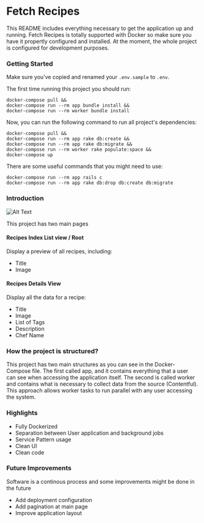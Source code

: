 # Fetch Recipes

This README includes everything necessary to get the application up and running.
Fetch Recipes is totally supported with Docker so make sure you have it propertly configured and installed. At the moment, the whole project is configured for development purposes.

### Getting Started

Make sure you've copied and renamed your `.env.sample` to `.env`.

The first time running this project you should run:

```
docker-compose pull &&
docker-compose run --rm app bundle install &&
docker-compose run --rm worker bundle install
```

Now, you can run the following command to run all project's dependencies:
```
docker-compose pull &&
docker-compose run --rm app rake db:create &&
docker-compose run --rm app rake db:migrate &&
docker-compose run --rm worker rake populate:space &&
docker-compose up
```

There are some useful commands that you might need to use:
```
docker-compose run --rm app rails c
docker-compose run --rm app rake db:drop db:create db:migrate
```

### Introduction

![Alt Text](https://raw.githubusercontent.com/tmmgarcia/fetch-recipes/master/img/intro.gif)

This project has two main pages

#### Recipes Index List view / Root

Display a preview of all recipes, including:
- Title
- Image

#### Recipes Details View

Display all the data for a recipe:
- Title
- Image
- List of Tags
- Description
- Chef Name

### How the project is structured?

This project has two main structures as you can see in the Docker-Compose file. The first called app, and it contains everything that a user can see when accessing the application itself. The second is called worker and contains what is necessary to collect data from the source (Contentful). This approach allows worker tasks to run parallel with any user accessing the system.

### Highlights

* Fully Dockerized
* Separation between User application and background jobs
* Service Pattern usage
* Clean UI
* Clean code

### Future Improvements

Software is a continous process and some improvements might be done in the future

* Add deployment configuration
* Add pagination at main page
* Improve application layout
